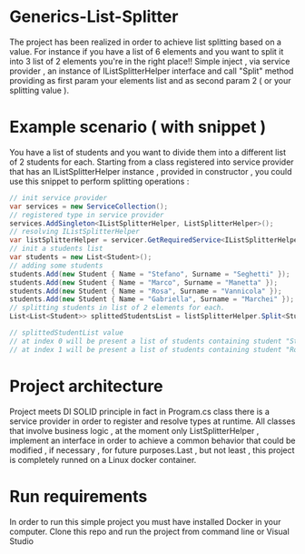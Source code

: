 # Generics-List-Splitter

The project has been realized in order to achieve list splitting based on a value. For instance if you have a list of 6 elements and you want to split it into 3 list of 2 elements you're in the right place!! Simple inject , via service provider , an instance of IListSplitterHelper interface and call "Split" method providing as first param your elements list and as second param 2 ( or your splitting value ).

# Example scenario ( with snippet )

You have a list of students and you want to divide them into a different list of 2 students for each. 
Starting from a class registered into service provider that has an IListSplitterHelper instance , provided in constructor , you could use this snippet to perform splitting operations : 

```csharp
// init service provider
var services = new ServiceCollection();
// registered type in service provider 
services.AddSingleton<IListSplitterHelper, ListSplitterHelper>();
// resolving IListSplitterHelper
var listSplitterHelper = servicer.GetRequiredService<IListSplitterHelper>();
// init a students list
var students = new List<Student>();
// adding some students
students.Add(new Student { Name = "Stefano", Surname = "Seghetti" });
students.Add(new Student { Name = "Marco", Surname = "Manetta" });
students.Add(new Student { Name = "Rosa", Surname = "Vannicola" });
students.Add(new Student { Name = "Gabriella", Surname = "Marchei" });
// splitting students in list of 2 elements for each.
List<List<Student>> splittedStudentsList = listSplitterHelper.Split<Student>(students, 2);

// splittedStudentList value  
// at index 0 will be present a list of students containing student "Stefano Seghetti" and "Marco Manetta"
// at index 1 will be present a list of students containing student "Rosa Vannicola" and "Gabriella Marchei"
```
# Project architecture

Project meets DI SOLID principle in fact in Program.cs class there is a service provider in order to register and resolve types at runtime. All classes that involve business logic , at the moment only ListSplitterHelper , implement an interface in order to achieve a common behavior that could be modified , if necessary , for future purposes.Last , but not least , this project is completely runned on a Linux docker container.

# Run requirements

In order to run this simple project you must have installed Docker in your computer. Clone this repo and run the project from command line or Visual Studio 
